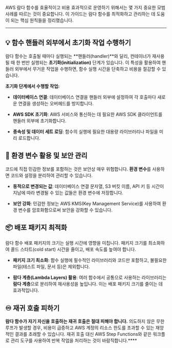 
AWS 람다 함수를 효율적이고 비용 효과적으로 운영하기 위해서는 몇 가지 중요한 모범 사례를 따르는 것이 중요합니다. 이 가이드는 람다 함수를 최적화하고 관리하는 데 도움이 되는 핵심 원칙들을 정리했습니다.

---

## 💡 함수 핸들러 외부에서 초기화 작업 수행하기

람다 함수는 호출될 때마다 실행되는 **핸들러(handler)**와 달리, 컨테이너가 재사용될 때 한 번만 실행되는 **초기화(initialization)** 단계가 있습니다. 이 특성을 활용하여 핸들러 외부에서 무거운 작업을 수행하면, 함수 실행 시간을 단축하고 비용을 절감할 수 있습니다.

**초기화 단계에서 수행할 작업:**

- **데이터베이스 연결**: 데이터베이스 연결을 핸들러 외부에 설정하여 각 호출마다 새로운 연결을 생성하는 오버헤드를 방지합니다.
    
- **AWS SDK 초기화**: AWS 서비스와 통신하는 데 필요한 AWS SDK 클라이언트를 핸들러 외부에 초기화합니다.
    
- **종속성 및 데이터 세트 로딩**: 함수의 실행에 필요한 대용량 라이브러리나 파일을 미리 로드합니다.

## 🔑 환경 변수 활용 및 보안 관리

코드에 직접 민감한 정보를 포함하는 것은 보안상 매우 위험합니다. **환경 변수**를 사용하면 코드와 설정을 분리하여 관리할 수 있습니다.

- **동적으로 변경되는 값**: 데이터베이스 연결 문자열, S3 버킷 이름, API 키 등 시간이 지남에 따라 변경될 수 있는 값들은 환경 변수에 저장합니다.
    
- **보안 강화**: 민감한 정보는 AWS KMS(Key Management Service)를 사용하여 환경 변수를 암호화함으로써 보안을 강화할 수 있습니다.

## 📦 배포 패키지 최적화

람다 함수 배포 패키지의 크기는 실행 시간에 영향을 미칩니다. 패키지 크기를 최소화하여 콜드 스타트(cold start) 시간을 줄이고, 배포 속도를 높여야 합니다.

- **패키지 크기 최소화**: 함수 실행에 필수적인 라이브러리와 코드만 포함하고, 불필요한 파일(테스트 파일, 문서 등)은 제외합니다.
    
- **람다 계층(Lambda Layers) 활용**: 여러 함수에서 공통으로 사용하는 라이브러리는 **람다 계층**으로 분리하여 재사용성을 높입니다. 이는 배포 패키지 크기를 줄이는 데 효과적입니다.

## ♾️ 재귀 호출 피하기

**람다 함수가 자기 자신을 호출하는 재귀 호출은 절대 피해야 합니다.** 의도하지 않은 무한 루프가 발생할 경우, 비용이 급증하고 AWS 계정의 리소스 한도를 초과할 수 있는 재앙적인 결과를 초래할 수 있습니다. 재귀 호출 대신 AWS Step Functions와 같은 워크플로 관리 도구를 사용하여 반복 작업을 처리하는 것이 바람직합니다.****